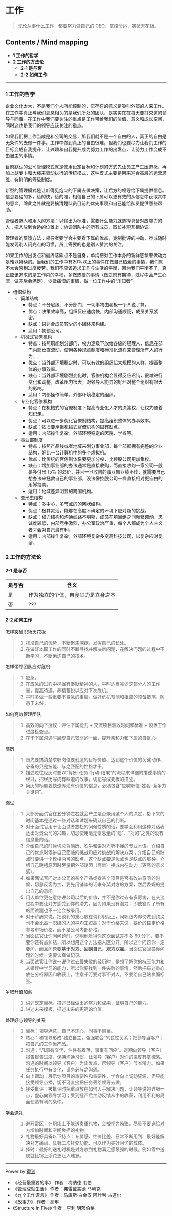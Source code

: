 # 工作
> 无论从事什么工作，都要努力做自己的 CEO，掌控命运，突破天花板。

## Contents / Mind mapping
- **1 工作的哲学**
- **2 工作的方法论**
  - **2-1 是与否**
  - **2-2 如何工作**

---

### 1 工作的哲学

企业文化太大，不是我们个人所能控制的，它存在的意义是吸引外部的人来工作。在工作中真正与我们息息相关的是我们所处的团队，是实实在在每天要打交道的领导与同事。在工作中我们要关注的重点是工作带给我们的价值、意义和成长空间，同时这也是我们的领导应该关注的重点。

如果我们把工作当成是和公司的交易，那我们就不是一个自由的人，真正的自由是无条件的去做一件事。工作中做到真正的自由很难，但我们也要尽力让我们工作的目标变成自我提升，让兴趣和自我提升成为努力工作的出发点，让努力工作变成不由自主的事情。

目前默认的公司管理模式就是使用设定目标和计划的方式先让员工产生压迫感，再加上胡萝卜和大棒来驱动执行的传统模式，这种模式主要是用来迎合高层的运营思维，有鲜明的等级制度。

新型的管理模式是让听得见炮火的下属去做决策，让后方的领导给下属提供信息。信息要给的多，给的快，给的准，相信自己的下属可以更有效的从信息中获取其中的意义。除此之外就是要搞清楚队员目前的优先事项和自己能给队员提供哪些帮助。

管理者选人和用人的方法：以输出为标准，需要什么能力就选择具备对应能力的人；把人放到合适的位置上；协调团队中的所有成员，取长补短互相协调。

管理者的反馈方法：领导者要学会主要看下属的优点，克制批评的冲动，养成随时能发现别人闪光点的习惯，员工需要的也是别人赞赏的关注。

如果工作的出发点和最终落脚点不是自身，单纯把对工作本身的新鲜感拿来做动力是难以持续的。当我们的工作中有20%以上的事件在做自己热爱的事情，我们就不太会感到过度疲劳。我们不应该追求工作与生活的平衡，因为我们平衡不了，真正应该追求的是工作内的幸福，多做热爱的事情（做之前有期待，过程中会产生心流，做完后会满足），少做痛恨的事情，做一位工作中的“乐知者”。

- 组织结构
  - 简单结构
    - 特点：不分层级、不分部门，一切事物由老板一个人说了算。
    - 优点：决策效率高，组织反应速度快，内部沟通顺畅，成员关系紧密。
    - 缺点：只适合成员较少的小团体来构建。
    - 适用：初创公司。
  - 机械式官僚机构
    - 特点：按照职能划分部门，权力逐级下放给各级的经理人，信息在部门内部垂直流动，使用各种规章制度和标准化流程来管理所有人的行为。
    - 优点：当外部环境稳定时，可以有效的组织起大规模的人群，提高整体的办事效率。
    - 缺点：当外部环境剧烈变化时，官僚机构会显得反应迟钝，很难进行变化和调整，改革阻力很大，对领导人能力的好坏对整个组织有很大的影响。
    - 适用：内部操作简单，外部环境稳定的组织。
  - 专业化官僚机构
    - 特点：在机械式的官僚制度下提高专业化人才的决策权，让权力随着知识走。
    - 优点：可以进一步优化官僚制结构，提高组织整体的办事效率。
    - 缺点：依旧要承担机械式官僚机构的固有缺点。
    - 适用：内部操作复杂，外部环境稳定的医院、学校等。
  - 事业部制度
    - 特点：按照产品线或者地域来划分事业部，每个部都拥有完整的企业结构，好比一台计算机中的多个虚拟机。
    - 优点：比传统的官僚制体系要更加分权，比控股公司更加集权。
    - 缺点：增加事业部的办法通常是直接收购，而直接收购一家公司一般要多付出 15% 的溢价，并且一旦收购的事业部业绩不佳，就需要自己想办法来拯救自己的事业部，没法像控股公司一样直接相对更自由的用脚投票。
    - 适用：地域差异明显的跨国机构。
  - 变形虫结构
    - 特点：多中心，多节点的的网状结构。
    - 优点：极其灵活，能够在高度不确定的环境下应对新的挑战。
    - 缺点：权力结构和沟通线路不明晰，成员在项目组之间频繁调动，忠诚度较低，内部竞争激烈，办公室政治严重，每个人都成为个人主义者才会对自己最有利。
    - 适用：内部操作复杂，外部环境复杂多变高科技公司，以复杂应对复杂。



### 2 工作的方法论

#### 2-1 是与否

|是与否|含义|
|  --  | -- |
|是|作为独立的个体，自食其力是立身之本|
|否|???|

#### 2-2 如何工作

怎样突破职场天花板
> 1. 找准自己的优势，不断聚焦深挖，发挥自己的长处。
> 2. 在做好本职工作的同时不断寻找并解决新问题，在解决问题的过程中不断学习，不断磨炼自己的技术。

怎样带领团队应对危机
> 1. 应急。
> 2. 在应急的过程中挖掘有奉献精神的人，平时适当减少这部分人的工作量，提高待遇，养精蓄锐以应对下次危机。
> 3. 平时多做一些重要不紧急的事情，做好危机预测和相应的预备措施，防患于未然。

如何高效管理团队
> 1. 高效的向下授权：评估下属能力 + 交流项目验收时间和标准 + 设置工作进度检查点。
> 2. 在于下属沟通时展现自己软弱的一面，提升亲和力和下属的自信心。

简历
> 1. 首先要搞清楚求职岗位要创造的目标价值、达到这个价值的关键动作、必备的只是技能、与之匹配的性格才干。
> 2. 描述过往经历时要以“背景-任务-行动-结果”的流程来详细的描述事情的经过，把经历写成有味道的故事，切记写成死板的描述。
> 3. 简历的标题要快速传递有价值的信息，必须包含“应聘职位-姓名-竞争力关键词”。

面试
> 1. 大部分面试官在五分钟左右就会产生是否录用这个人的决定，接下来的时间基本是通过一些对话和试题来确认自己的判断。
> 2. 对于面试官用于让面试者放松的问候性质的话，要学会利用这种对话表达出对贵公司的兴趣，切忌使用毫无信息量的“嗯”、“对的”之类的没有信息量的话。
> 3. 介绍自己的时候切忌背简历、吹牛和讲对方听不懂的专业术语。介绍自己的优点时候讲自己面临的挑战和应对挑战的解决方案；介绍自己的缺点时要讲一个模棱两可的缺点，这个缺点要是优点也是缺点的那种。介绍自己跳槽原因时尽量把外部诱因（高新）换成内在动力（更高的意义感）。
> 4. 如果面试官问对本公司的某个产品或者某个项目是否有改进意间的时候，切忌反客为主，要先用铺垫的话来夸奖对方的方案，然后委婉的提出自己的意间。
> 5. 用人单位更在意你进公司以后的价值，并不是你过去有多厉害，在交流过程中要让对方感受到你的潜力，因为如果没有潜力，即使答对了所有的面试题也不一定会被录用。
> 6. 对于薪酬来说，把谈判的重心放在谈判职级上，同职级内即使做到顶尖也不会比高一职级的人的平均工资高；对于价格来说，要价的锚定价格参考市场价格，而不是公司内部价格。
> 7. 当面试官让你问问题时，说明他觉得你这次面试差不多 60 分了，要不要你还有点纠结，所以想用这个方法把人区分开。所以这个问题你一定要问，而且问题要**基于对方、回到自己、双方双赢**。当面试官回答你问题的时候一定要认真做记录。
> 8. 当面试官让你说一说你过去最失败的经历时，是想了解你的抗压能力和从错误中学习的能力，所以你要找到一件失败的事情，然后把描述重心放在分析原因和收获上，注意千万要对事不对人，不要给自己贴负面标签。

争取升值加薪
> 1. 讲述既定目标，描述已经做出的努力和成果，证明自己的能力。
> 2. 讲述未来模板，描述未来的更高的价值。

处理好与领导的关系
> 1. 目标：领导满意、自己不违心、同事不侧目。
> 2. 核心：和领导形成“独立自主，强强联合”的良性关系；把领导当客户；把自己的工作当产品。
> 3. 沟通：“凡事有交代，件件有着落，事事有回应”。定期向领导（客户）报告报告进度，保持沟通习惯，让领导（客户）对你的进度有掌控感。沟通的时间以领导（客户）为出发点，帮领导（客户）节省精力。如果任务执行中有变化，请务必与之沟通。
> 4. 向上调动：展示你项目的重要性和重要性，学会向上调动资源，但只能接受领导点播，切不可直接把任务丢给领导去做。
> 5. 接受批评：被批评时把重点放在如何入手解决问题，让领导说的详细一点，虚心向领导学习；受到批评后主动反馈从中的收获，利用不利的局面创造有利的条件。

学会送礼
> 1. 避开雷区：在职场上不能送贵重礼物，会被视为贿赂。尽量不要送给对方增加时间和空间负担的礼物。
> 2. 礼物最好具备以下特点：专属感、性价比差、日常不断用到、最好能解决对方痛点、具有二次社交功能、可以作为美好回忆的载体。
> 3. 择时：最好的送礼时机是对方收到礼物满足感最强的时候，例如雪中送炭就比锦上添花更让人难忘。



---
Power by [得到](https://www.igetget.com)
- 《经营最重要的事》 作者：梅纳德·韦伯
- 《管理成就生活》 作者：弗雷戴蒙德·马利克
- 《九个工作谎言》 作者：马库斯·白金汉 阿什利·古道尔
- 《故事力》 作者：高琳
- 《Structure In Five》 作者：亨利·明茨伯格
